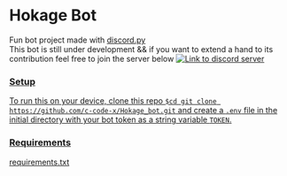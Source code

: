 

# Hokage Bot

Fun bot project made with [discord.py](https://discordpy.readthedocs.io/en/latest/)
<br />
This bot is still under development && if you want to extend a hand to its contribution feel free to join the server below
<a href="https://discord.io/HokageTesting"><img src="https://discord.com/api/guilds/792240009503440906/widget.png?style=banner2" alt="Link to discord server"><br />
  
### Setup

To run this on your device, clone this repo `$cd git clone https://github.com/c-code-x/Hokage_bot.git` and create a `.env` file in the initial directory with your bot token as a string variable `TOKEN`.

### Requirements

[requirements.txt](requirements.txt)

